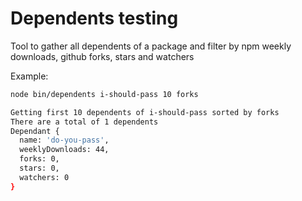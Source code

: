 # Dependents testing

Tool to gather all dependents of a package and filter by npm weekly downloads,
github forks, stars and watchers

Example:

```sh
node bin/dependents i-should-pass 10 forks

Getting first 10 dependents of i-should-pass sorted by forks
There are a total of 1 dependents
Dependant {
  name: 'do-you-pass',
  weeklyDownloads: 44,
  forks: 0,
  stars: 0,
  watchers: 0
}

```
